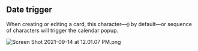 ## Date trigger

When creating or editing a card, this character—`@` by default—or sequence of characters will trigger the calendar popup.

<img alt="Screen Shot 2021-09-14 at 12.01.07 PM.png" srcset="/obsidian-kanban/Assets/Screen%20Shot%202021-09-14%20at%2012.01.07%20PM.png 2x">
